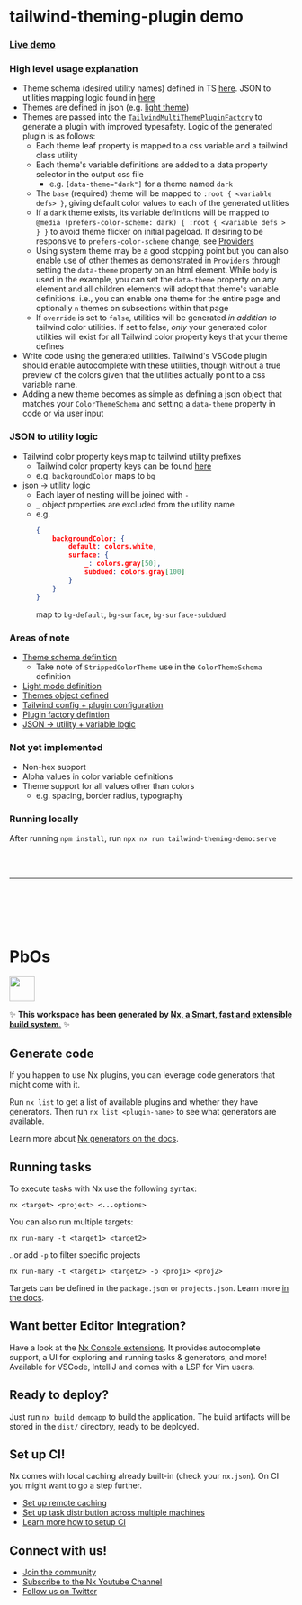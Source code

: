 # tailwind-theming-plugin demo


### [Live demo](https://tailwind-theming-plugin-demo-git-feature-t-266489-philipbaker21.vercel.app/)

### High level usage explanation
- Theme schema (desired utility names) defined in TS [here](./apps/tailwind-theming-demo/themes/schema.ts). JSON to utilities mapping logic found in [here](#json-to-utility-logic)
- Themes are defined in json (e.g. [light theme](./apps/tailwind-theming-demo/themes/light.ts))
- Themes are passed into the [`TailwindMultiThemePluginFactory`](./tailwind-theming-plugin/src/lib/tailwind-theming-plugin.ts) to generate a plugin with improved typesafety. Logic of the generated plugin is as follows:
    - Each theme leaf property is mapped to a css variable and a tailwind class utility
    - Each theme's variable definitions are added to a data property selector in the output css file
        - e.g. `[data-theme="dark"]` for a theme named `dark`
    - The `base` (required) theme will be mapped to `:root { <variable defs> }`, giving default color values to each of the generated utilities
    - If a `dark` theme exists, its variable definitions will be mapped to `@media (prefers-color-scheme: dark) { :root { <variable defs > } }` to avoid theme flicker on initial pageload. If desiring to be responsive to `prefers-color-scheme` change, see [Providers](./apps/tailwind-theming-demo/app/providers.tsx)
    - Using system theme may be a good stopping point but you can also enable use of other themes as demonstrated in `Providers` through setting the `data-theme` property on an html element. While `body` is used in the example, you can set the `data-theme` property on any element and all children elements will adopt that theme's variable definitions. i.e., you can enable one theme for the entire page and optionally `n` themes on subsections within that page
    - If `override` is set to `false`, utilities will be generated *in addition to* tailwind color utilities. If set to false, *only* your generated color utilities will exist for all Tailwind color property keys that your theme defines
- Write code using the generated utilities. Tailwind's VSCode plugin should enable autocomplete with these utilities, though without a true preview of the colors given that the utilities actually point to a css variable name.
- Adding a new theme becomes as simple as defining a json object that matches your `ColorThemeSchema` and setting a `data-theme` property in code or via user input
 

 ### JSON to utility logic

- Tailwind color property keys map to tailwind utility prefixes
    - Tailwind color property keys can be found [here](./tailwind-theming-plugin/src/lib/config-mapper.ts)
    - e.g. `backgroundColor` maps to `bg`
- json -> utility logic
    - Each layer of nesting will be joined with `-`
    - `_` object properties are excluded from the utility name
    - e.g. 
        ```json
        {
            backgroundColor: {
                default: colors.white,   
                surface: {
                    _: colors.gray[50],
                    subdued: colors.gray[100]
                }
            }
        }
        ```
        map to `bg-default`, `bg-surface`, `bg-surface-subdued`
            

### Areas of note
- [Theme schema definition](./apps/tailwind-theming-demo/themes/schema.ts)
    - Take note of `StrippedColorTheme` use in the `ColorThemeSchema` definition
- [Light mode definition](./apps/tailwind-theming-demo/themes/light.ts)
- [Themes object defined](./apps/tailwind-theming-demo/themes/index.ts)
- [Tailwind config + plugin configuration](./apps/tailwind-theming-demo/tailwind.config.ts)
- [Plugin factory defintion](./tailwind-theming-plugin/src/lib/tailwind-theming-plugin.ts)
- [JSON -> utility + variable logic](./tailwind-theming-plugin/src/lib/config-mapper.ts)

### Not yet implemented 
- Non-hex support 
- Alpha values in color variable definitions
- Theme support for all values other than colors 
    - e.g. spacing, border radius, typography

### Running locally

After running `npm install`, run `npx nx run tailwind-theming-demo:serve` 



<br>
<br>

---

<br>
<br>
<br>
<br>


# PbOs

<a alt="Nx logo" href="https://nx.dev" target="_blank" rel="noreferrer"><img src="https://raw.githubusercontent.com/nrwl/nx/master/images/nx-logo.png" width="45"></a>

✨ **This workspace has been generated by [Nx, a Smart, fast and extensible build system.](https://nx.dev)** ✨

## Generate code

If you happen to use Nx plugins, you can leverage code generators that might come with it.

Run `nx list` to get a list of available plugins and whether they have generators. Then run `nx list <plugin-name>` to see what generators are available.

Learn more about [Nx generators on the docs](https://nx.dev/plugin-features/use-code-generators).

## Running tasks

To execute tasks with Nx use the following syntax:

```
nx <target> <project> <...options>
```

You can also run multiple targets:

```
nx run-many -t <target1> <target2>
```

..or add `-p` to filter specific projects

```
nx run-many -t <target1> <target2> -p <proj1> <proj2>
```

Targets can be defined in the `package.json` or `projects.json`. Learn more [in the docs](https://nx.dev/core-features/run-tasks).

## Want better Editor Integration?

Have a look at the [Nx Console extensions](https://nx.dev/nx-console). It provides autocomplete support, a UI for exploring and running tasks & generators, and more! Available for VSCode, IntelliJ and comes with a LSP for Vim users.

## Ready to deploy?

Just run `nx build demoapp` to build the application. The build artifacts will be stored in the `dist/` directory, ready to be deployed.

## Set up CI!

Nx comes with local caching already built-in (check your `nx.json`). On CI you might want to go a step further.

- [Set up remote caching](https://nx.dev/core-features/share-your-cache)
- [Set up task distribution across multiple machines](https://nx.dev/core-features/distribute-task-execution)
- [Learn more how to setup CI](https://nx.dev/recipes/ci)

## Connect with us!

- [Join the community](https://nx.dev/community)
- [Subscribe to the Nx Youtube Channel](https://www.youtube.com/@nxdevtools)
- [Follow us on Twitter](https://twitter.com/nxdevtools)
